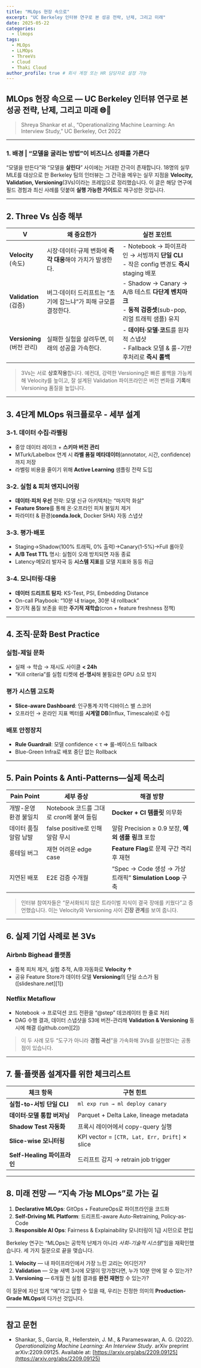 ```yaml
---
title: "MLOps 현장 속으로"
excerpt: "UC Berkeley 인터뷰 연구로 본 성공 전략, 난제, 그리고 미래"
date: 2025-05-22
categories:
  - llmops
tags:
  - MLOps
  - LLMOps 
  - ThreeVs
  - Cloud
  - Thaki Cloud
author_profile: true # 회사 계정 또는 HR 담당자로 설정 가능
---
```


## MLOps 현장 속으로 — UC Berkeley 인터뷰 연구로 본 성공 전략, 난제, 그리고 미래 🌐🚀

> Shreya Shankar et al., “Operationalizing Machine Learning: An Interview Study,” UC Berkeley, Oct 2022&#x20;

---

### 1. 배경 | “모델을 굴리는 방법”이 비즈니스 성패를 가른다

“모델을 만든다”와 “모델을 **살린다**” 사이에는 거대한 간극이 존재합니다. 18명의 실무 MLE를 대상으로 한 Berkeley 팀의 인터뷰는 그 간극을 메우는 실무 지점을 **Velocity, Validation, Versioning**(3Vs)이라는 프레임으로 정리했습니다. 이 글은 해당 연구에 필드 경험과 최신 사례를 덧붙여 **실행 가능한 가이드**로 재구성한 것입니다.

---

## 2. Three Vs 심층 해부

| V                         | 왜 중요한가                               | 실전 포인트                                                                          |
| ------------------------- | ------------------------------------ | ------------------------------------------------------------------------------- |
| **Velocity**<br>(속도)      | 시장·데이터·규제 변화에 **즉각 대응**해야 가치가 발생한다.  | - Notebook → 파이프라인 → 서빙까지 **단일 CLI**<br>- 작은 config 변경도 **즉시** staging 배포       |
| **Validation**<br>(검증)    | 버그·데이터 드리프트는 “초기에 잡느냐”가 피해 규모를 결정한다. | - Shadow → Canary → A/B 테스트 **다단계 벤치마크**<br>- **동적 검증셋**(sub-pop, 리얼 트래픽 샘플) 유지 |
| **Versioning**<br>(버전 관리) | 실패한 실험을 살려두면, 미래의 성공을 가속한다.          | - **데이터·모델·코드**를 원자적 스냅샷<br>- Fallback 모델 & 룰-기반 후처리로 **즉시 롤백**                 |

> 3Vs는 서로 **상호작용**합니다. 예컨대, 강력한 Versioning은 빠른 롤백을 가능케 해 Velocity를 높이고, 잘 설계된 Validation 파이프라인은 버전 변화를 **기록**해 Versioning 품질을 높입니다.&#x20;

---

## 3. 4단계 MLOps 워크플로우 - 세부 설계

### 3-1. 데이터 수집·라벨링

* 중앙 데이터 레이크 + **스키마 버전 관리**
* MTurk/Labelbox 연계 시 **라벨 품질 메타데이터**(annotator, 시간, confidence)까지 저장
* 라벨링 비용을 줄이기 위해 **Active Learning** 샘플링 전략 도입

### 3-2. 실험 & 피처 엔지니어링

* **데이터·피처 우선** 전략: 모델 신규 아키텍처는 “마지막 화살”
* **Feature Store**를 통해 온·오프라인 피처 불일치 제거
* 파라미터 & 환경(**conda.lock**, Docker SHA) 자동 스냅샷

### 3-3. 평가·배포

* Staging→Shadow(100% 트래픽, 0% 출력)→Canary(1-5%)→Full 롤아웃
* **A/B Test TTL** 명시: 실험이 오래 방치되면 자동 종료
* Latency·메모리 발자국 등 **시스템 지표**를 모델 지표와 동등 취급

### 3-4. 모니터링·대응

* **데이터 드리프트 탐지**: KS-Test, PSI, Embedding Distance
* On-call Playbook: “10분 내 triage, 30분 내 rollback”
* 장기적 품질 보존을 위한 **주기적 재학습**(cron + feature freshness 정책)

---

## 4. 조직·문화 Best Practice

### 실험-제일 문화

* 실패 → 학습 → 재시도 사이클 **< 24h**
* “Kill criteria”를 실험 티켓에 **선-명시**해 불필요한 GPU 소모 방지

### 평가 시스템 고도화

* **Slice-aware Dashboard**: 인구통계·지역·디바이스 별 스코어
* 오프라인 → 온라인 지표 벡터를 **시계열 DB**(Influx, Timescale)로 수집

### 배포 안정장치

* **Rule Guardrail**: 모델 confidence < τ ⇒ 룰-베이스드 fallback
* Blue-Green Infra로 배포 중단 없는 Rollback

---

## 5. Pain Points & Anti-Patterns—실제 목소리

| Pain Point   | 세부 증상                        | 해결 방향                                            |
| ------------ | ---------------------------- | ------------------------------------------------ |
| 개발-운영 환경 불일치 | Notebook 코드를 그대로 cron에 붙여 돌림 | **Docker + CI 템플릿** 의무화                          |
| 데이터 품질 알람 남발 | false positive로 인해 알람 무시     | 알람 Precision ≥ 0.9 보장, **예외 샘플 링크** 포함           |
| 롱테일 버그       | 재현 어려운 edge case             | **Feature Flag**로 문제 구간 격리 후 재현                  |
| 지연된 배포       | E2E 검증 수개월                   | “Spec → Code 생성 → 가상 트래픽” **Simulation Loop** 구축 |

> 인터뷰 참여자들은 “문서화되지 않은 트라이벌 지식이 결국 장애를 키웠다”고 증언했습니다. 이는 Velocity와 Versioning 사이 **긴장 관계**를 보여 줍니다.&#x20;

---

## 6. 실제 기업 사례로 본 3Vs

### Airbnb Bighead 플랫폼

* 중복 피처 제거, 실험 추적, A/B 자동화로 **Velocity ↑**
* 공유 Feature Store가 데이터·모델 **Versioning**의 단일 소스가 됨 ([slideshare.net][1])

### Netflix Metaflow

* Notebook → 프로덕션 코드 전환을 “@step” 데코레이터 한 줄로 처리
* DAG 수행 결과, 데이터 스냅샷을 S3에 버전-관리해 **Validation & Versioning** 동시에 해결 ([github.com][2])

> 이 두 사례 모두 “도구가 아니라 **경험 곡선**”을 가속화해 3Vs를 실현했다는 공통점이 있습니다.

---

## 7. 툴·플랫폼 설계자를 위한 체크리스트

| 체크 항목                  | 구현 힌트                                         |
| ---------------------- | --------------------------------------------- |
| **실험-to-서빙 단일 CLI**    | `ml exp run → ml deploy canary`               |
| **데이터·모델 통합 버저닝**      | Parquet + Delta Lake, lineage metadata        |
| **Shadow Test 자동화**    | 프록시 레이어에서 copy-query 실행                       |
| **Slice-wise 모니터링**    | KPI vector = `[CTR, Lat, Err, Drift]` × slice |
| **Self-Healing 파이프라인** | 드리프트 감지 → retrain job trigger                 |

---

## 8. 미래 전망 — “지속 가능 MLOps”로 가는 길

1. **Declarative MLOps**: GitOps + FeatureOps로 파이프라인을 코드화
2. **Self-Driving ML Platform**: 드리프트-aware Auto-Retraining, Policy-as-Code
3. **Responsible AI Ops**: Fairness & Explainability 모니터링이 1급 시민으로 편입

Berkeley 연구는 “MLOps는 공학적 난제가 아니라 *사회-기술적 시스템*”임을 재확인했습니다. 세 가지 질문으로 끝을 맺습니다.

1. **Velocity** — 내 파이프라인에서 가장 느린 고리는 어디인가?
2. **Validation** — 오늘 새벽 3시에 모델이 망가졌다면, 누가 10분 안에 알 수 있는가?
3. **Versioning** — 6개월 전 실험 결과를 **완전 재현**할 수 있는가?

이 질문에 자신 있게 “예”라고 답할 수 있을 때, 우리는 진정한 의미의 **Production-Grade MLOps**에 다가선 것입니다.

---

## 참고 문헌

*   Shankar, S., Garcia, R., Hellerstein, J. M., & Parameswaran, A. G. (2022). *Operationalizing Machine Learning: An Interview Study*. arXiv preprint arXiv:2209.09125. Available at: [https://arxiv.org/abs/2209.09125](https://arxiv.org/abs/2209.09125)

